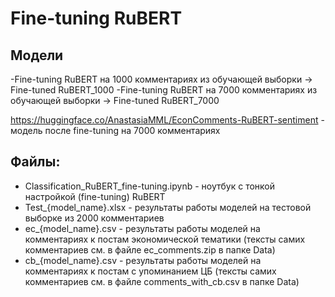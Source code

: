 # Fine-tuning RuBERT 
## Модели
-Fine-tuning RuBERT на 1000 комментариях из обучающей выборки -> Fine-tuned RuBERT_1000
-Fine-tuning RuBERT на 7000 комментариях из обучающей выборки -> Fine-tuned RuBERT_7000

https://huggingface.co/AnastasiaMML/EconComments-RuBERT-sentiment - модель после fine-tuning на 7000 комментариях

## Файлы:
- Classification_RuBERT_fine-tuning.ipynb - ноутбук с тонкой настройкой (fine-tuning) RuBERT
- Test_{model_name}.xlsx - результаты работы моделей на тестовой выборке из 2000 комментариев
- ec_{model_name}.csv - результаты работы моделей на комментариях к постам экономической тематики (тексты самих комментариев см. в файле ec_comments.zip в папке Data)
- cb_{model_name}.csv - результаты работы моделей на комментариях к постам с упоминанием ЦБ (тексты самих комментариев см. в файле comments_with_cb.csv в папке Data)



